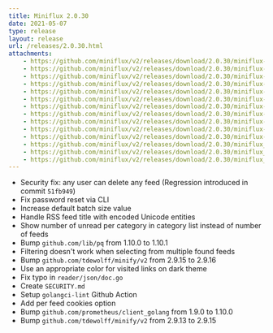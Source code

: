 ```yaml
---
title: Miniflux 2.0.30
date: 2021-05-07
type: release
layout: release
url: /releases/2.0.30.html
attachments:
    - https://github.com/miniflux/v2/releases/download/2.0.30/miniflux-darwin-amd64
    - https://github.com/miniflux/v2/releases/download/2.0.30/miniflux-darwin-arm64
    - https://github.com/miniflux/v2/releases/download/2.0.30/miniflux-freebsd-amd64
    - https://github.com/miniflux/v2/releases/download/2.0.30/miniflux-linux-amd64
    - https://github.com/miniflux/v2/releases/download/2.0.30/miniflux-linux-arm64
    - https://github.com/miniflux/v2/releases/download/2.0.30/miniflux-linux-armv5
    - https://github.com/miniflux/v2/releases/download/2.0.30/miniflux-linux-armv6
    - https://github.com/miniflux/v2/releases/download/2.0.30/miniflux-linux-armv7
    - https://github.com/miniflux/v2/releases/download/2.0.30/miniflux-openbsd-amd64
    - https://github.com/miniflux/v2/releases/download/2.0.30/miniflux-windows-amd64
    - https://github.com/miniflux/v2/releases/download/2.0.30/miniflux-2.0.30-1.0.x86_64.rpm
    - https://github.com/miniflux/v2/releases/download/2.0.30/miniflux_2.0.30_amd64.deb
    - https://github.com/miniflux/v2/releases/download/2.0.30/miniflux_2.0.30_arm64.deb
    - https://github.com/miniflux/v2/releases/download/2.0.30/miniflux_2.0.30_armhf.deb
---
```


* Security fix: any user can delete any feed (Regression introduced in commit `51fb949`)
* Fix password reset via CLI
* Increase default batch size value
* Handle RSS feed title with encoded Unicode entities
* Show number of unread per category in category list instead of number of feeds
* Bump `github.com/lib/pq` from 1.10.0 to 1.10.1
* Filtering doesn't work when selecting from multiple found feeds
* Bump `github.com/tdewolff/minify/v2` from 2.9.15 to 2.9.16
* Use an appropriate color for visited links on dark theme
* Fix typo in `reader/json/doc.go`
* Create `SECURITY.md`
* Setup `golangci-lint` Github Action
* Add per feed cookies option
* Bump `github.com/prometheus/client_golang` from 1.9.0 to 1.10.0
* Bump `github.com/tdewolff/minify/v2` from 2.9.13 to 2.9.15
